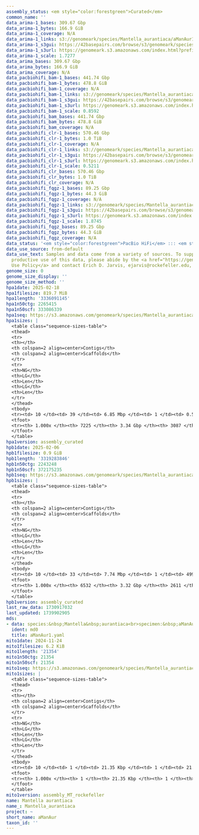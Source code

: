 ```yaml
---
assembly_status: <em style="color:forestgreen">Curated</em>
common_name: ''
data_arima-1_bases: 309.67 Gbp
data_arima-1_bytes: 166.9 GiB
data_arima-1_coverage: N/A
data_arima-1_links: s3://genomeark/species/Mantella_aurantiaca/aManAur1/genomic_data/arima/<br>
data_arima-1_s3gui: https://42basepairs.com/browse/s3/genomeark/species/Mantella_aurantiaca/aManAur1/genomic_data/arima/
data_arima-1_s3url: https://genomeark.s3.amazonaws.com/index.html?prefix=species/Mantella_aurantiaca/aManAur1/genomic_data/arima/
data_arima-1_scale: 1.7277
data_arima_bases: 309.67 Gbp
data_arima_bytes: 166.9 GiB
data_arima_coverage: N/A
data_pacbiohifi_bam-1_bases: 441.74 Gbp
data_pacbiohifi_bam-1_bytes: 478.8 GiB
data_pacbiohifi_bam-1_coverage: N/A
data_pacbiohifi_bam-1_links: s3://genomeark/species/Mantella_aurantiaca/aManAur1/genomic_data/pacbio_hifi/<br>
data_pacbiohifi_bam-1_s3gui: https://42basepairs.com/browse/s3/genomeark/species/Mantella_aurantiaca/aManAur1/genomic_data/pacbio_hifi/
data_pacbiohifi_bam-1_s3url: https://genomeark.s3.amazonaws.com/index.html?prefix=species/Mantella_aurantiaca/aManAur1/genomic_data/pacbio_hifi/
data_pacbiohifi_bam-1_scale: 0.8592
data_pacbiohifi_bam_bases: 441.74 Gbp
data_pacbiohifi_bam_bytes: 478.8 GiB
data_pacbiohifi_bam_coverage: N/A
data_pacbiohifi_clr-1_bases: 570.46 Gbp
data_pacbiohifi_clr-1_bytes: 1.0 TiB
data_pacbiohifi_clr-1_coverage: N/A
data_pacbiohifi_clr-1_links: s3://genomeark/species/Mantella_aurantiaca/aManAur1/genomic_data/pacbio_hifi/<br>
data_pacbiohifi_clr-1_s3gui: https://42basepairs.com/browse/s3/genomeark/species/Mantella_aurantiaca/aManAur1/genomic_data/pacbio_hifi/
data_pacbiohifi_clr-1_s3url: https://genomeark.s3.amazonaws.com/index.html?prefix=species/Mantella_aurantiaca/aManAur1/genomic_data/pacbio_hifi/
data_pacbiohifi_clr-1_scale: 0.5211
data_pacbiohifi_clr_bases: 570.46 Gbp
data_pacbiohifi_clr_bytes: 1.0 TiB
data_pacbiohifi_clr_coverage: N/A
data_pacbiohifi_fqgz-1_bases: 89.25 Gbp
data_pacbiohifi_fqgz-1_bytes: 44.3 GiB
data_pacbiohifi_fqgz-1_coverage: N/A
data_pacbiohifi_fqgz-1_links: s3://genomeark/species/Mantella_aurantiaca/aManAur1/genomic_data/pacbio_hifi/<br>
data_pacbiohifi_fqgz-1_s3gui: https://42basepairs.com/browse/s3/genomeark/species/Mantella_aurantiaca/aManAur1/genomic_data/pacbio_hifi/
data_pacbiohifi_fqgz-1_s3url: https://genomeark.s3.amazonaws.com/index.html?prefix=species/Mantella_aurantiaca/aManAur1/genomic_data/pacbio_hifi/
data_pacbiohifi_fqgz-1_scale: 1.8745
data_pacbiohifi_fqgz_bases: 89.25 Gbp
data_pacbiohifi_fqgz_bytes: 44.3 GiB
data_pacbiohifi_fqgz_coverage: N/A
data_status: '<em style="color:forestgreen">PacBio HiFi</em> ::: <em style="color:forestgreen">Arima</em>'
data_use_source: from-default
data_use_text: Samples and data come from a variety of sources. To support fair and
  productive use of this data, please abide by the <a href="https://genome10k.soe.ucsc.edu/data-use-policies/">Data
  Use Policy</a> and contact Erich D. Jarvis, ejarvis@rockefeller.edu, with any questions.
genome_size: 0
genome_size_display: ''
genome_size_method: ''
hpa1date: 2025-02-18
hpa1filesize: 819.7 MiB
hpa1length: '3336091145'
hpa1n50ctg: 2265415
hpa1n50scf: 333086339
hpa1seq: https://s3.amazonaws.com/genomeark/species/Mantella_aurantiaca/aManAur1/assembly_curated/aManAur1.hap1.cur.20250218.fasta.gz
hpa1sizes: |
  <table class="sequence-sizes-table">
  <thead>
  <tr>
  <th></th>
  <th colspan=2 align=center>Contigs</th>
  <th colspan=2 align=center>Scaffolds</th>
  </tr>
  <tr>
  <th>NG</th>
  <th>LG</th>
  <th>Len</th>
  <th>LG</th>
  <th>Len</th>
  </tr>
  </thead>
  <tbody>
  <tr><td> 10 </td><td> 39 </td><td> 6.85 Mbp </td><td> 1 </td><td> 0.51 Gbp </td></tr><tr><td> 20 </td><td> 97 </td><td> 5.10 Mbp </td><td> 2 </td><td> 415.76 Mbp </td></tr><tr><td> 30 </td><td> 173 </td><td> 3.80 Mbp </td><td> 3 </td><td> 380.75 Mbp </td></tr><tr><td> 40 </td><td> 272 </td><td> 2.94 Mbp </td><td> 4 </td><td> 365.22 Mbp </td></tr><tr style="background-color:#cccccc;"><td> 50 </td><td> 401 </td><td style="background-color:#88ff88;"> 2.27 Mbp </td><td> 5 </td><td style="background-color:#88ff88;"> 333.09 Mbp </td></tr><tr><td> 60 </td><td> 578 </td><td> 1.59 Mbp </td><td> 6 </td><td> 183.27 Mbp </td></tr><tr><td> 70 </td><td> 840 </td><td> 1.02 Mbp </td><td> 7 </td><td> 171.32 Mbp </td></tr><tr><td> 80 </td><td> 1278 </td><td> 0.57 Mbp </td><td> 9 </td><td> 165.85 Mbp </td></tr><tr><td> 90 </td><td> 2170 </td><td> 239.44 Kbp </td><td> 12 </td><td> 106.81 Mbp </td></tr><tr><td> 100 </td><td> 7225 </td><td> 1  bp </td><td> 3087 </td><td> 2.28 Kbp </td></tr></tbody>
  <tfoot>
  <tr><th> 1.000x </th><th> 7225 </th><th> 3.34 Gbp </th><th> 3087 </th><th> 3.34 Gbp </th></tr>
  </tfoot>
  </table>
hpa1version: assembly_curated
hpb1date: 2025-02-06
hpb1filesize: 0.9 GiB
hpb1length: '3319283846'
hpb1n50ctg: 2243248
hpb1n50scf: 372175235
hpb1seq: https://s3.amazonaws.com/genomeark/species/Mantella_aurantiaca/aManAur1/assembly_curated/aManAur1.hap2.cur.20250206.fasta.gz
hpb1sizes: |
  <table class="sequence-sizes-table">
  <thead>
  <tr>
  <th></th>
  <th colspan=2 align=center>Contigs</th>
  <th colspan=2 align=center>Scaffolds</th>
  </tr>
  <tr>
  <th>NG</th>
  <th>LG</th>
  <th>Len</th>
  <th>LG</th>
  <th>Len</th>
  </tr>
  </thead>
  <tbody>
  <tr><td> 10 </td><td> 33 </td><td> 7.74 Mbp </td><td> 1 </td><td> 499.05 Mbp </td></tr><tr><td> 20 </td><td> 85 </td><td> 5.50 Mbp </td><td> 2 </td><td> 416.97 Mbp </td></tr><tr><td> 30 </td><td> 157 </td><td> 4.09 Mbp </td><td> 3 </td><td> 378.96 Mbp </td></tr><tr><td> 40 </td><td> 251 </td><td> 3.06 Mbp </td><td> 4 </td><td> 372.18 Mbp </td></tr><tr style="background-color:#cccccc;"><td> 50 </td><td> 377 </td><td style="background-color:#88ff88;"> 2.24 Mbp </td><td> 4 </td><td style="background-color:#88ff88;"> 372.18 Mbp </td></tr><tr><td> 60 </td><td> 551 </td><td> 1.59 Mbp </td><td> 5 </td><td> 329.36 Mbp </td></tr><tr><td> 70 </td><td> 808 </td><td> 1.05 Mbp </td><td> 7 </td><td> 166.91 Mbp </td></tr><tr><td> 80 </td><td> 1224 </td><td> 0.60 Mbp </td><td> 9 </td><td> 146.99 Mbp </td></tr><tr><td> 90 </td><td> 2076 </td><td> 251.71 Kbp </td><td> 12 </td><td> 107.00 Mbp </td></tr><tr><td> 100 </td><td> 6532 </td><td> 117  bp </td><td> 2611 </td><td> 3.41 Kbp </td></tr></tbody>
  <tfoot>
  <tr><th> 1.000x </th><th> 6532 </th><th> 3.32 Gbp </th><th> 2611 </th><th> 3.32 Gbp </th></tr>
  </tfoot>
  </table>
hpb1version: assembly_curated
last_raw_data: 1730917032
last_updated: 1739902905
mds:
- data: species:&nbsp;Mantella&nbsp;aurantiaca<br>specimen:&nbsp;aManAur1<br>projects:&nbsp;<br>&nbsp;&nbsp;-&nbsp;vgp<br>assembled_by_group:&nbsp;Rockefeller<br>data_location:&nbsp;S3<br>release_to:&nbsp;S3<br>combine_for_curation:&nbsp;true<br>hap1:&nbsp;s3://genomeark/species/Mantella_aurantiaca/aManAur1/assembly_vgp_HiC_2.0/aManAur1.HiC.hap1.20241124.fasta.gz&nbsp;<br>hap2:&nbsp;s3://genomeark/species/Mantella_aurantiaca/aManAur1/assembly_vgp_HiC_2.0/aManAur1.HiC.hap2.20241124.fasta.gz&nbsp;<br>pretext_hap1:&nbsp;s3://genomeark/species/Mantella_aurantiaca/aManAur1/assembly_vgp_HiC_2.0/evaluation/hap1/pretext/aManAur1_hap1__s2_heatmap.pretext&nbsp;<br>pretext_hap2:&nbsp;s3://genomeark/species/Mantella_aurantiaca/aManAur1/assembly_vgp_HiC_2.0/evaluation/hap2/pretext/aManAur1_hap2__s2_heatmap.pretext&nbsp;&nbsp;<br>kmer_spectra_img:&nbsp;s3://genomeark/species/Mantella_aurantiaca/aManAur1/assembly_vgp_HiC_2.0/evaluation/merqury/aManAur1_png/<br>pacbio_read_dir:&nbsp;s3://genomeark/species/Mantella_aurantiaca/aManAur1/genomic_data/pacbio_hifi/<br>pacbio_read_type:&nbsp;hifi<br>hic_read_dir:&nbsp;s3://genomeark/species/Mantella_aurantiaca/aManAur1/genomic_data/arima/<br>mito:&nbsp;s3://genomeark/species/Mantella_aurantiaca/aManAur1/assembly_MT_rockefeller/aManAur1.MT.20241124.fasta.gz<br>pipeline:&nbsp;<br>&nbsp;&nbsp;-&nbsp;hifiasm&nbsp;(0.19.8+galaxy0)<br>&nbsp;&nbsp;-&nbsp;yahs&nbsp;(1.2a.2+galaxy1)<br>notes:&nbsp;This&nbsp;was&nbsp;a&nbsp;Hifiasm-HiC&nbsp;assembly&nbsp;of&nbsp;aManAur1,&nbsp;resulting&nbsp;in&nbsp;two&nbsp;complete&nbsp;haplotypes.&nbsp;HiC&nbsp;scaffolding&nbsp;was&nbsp;performed&nbsp;with&nbsp;YaHS.&nbsp;The&nbsp;HiC&nbsp;prep&nbsp;kit&nbsp;used&nbsp;was&nbsp;Arima&nbsp;library&nbsp;prep.&nbsp;The&nbsp;HiC&nbsp;reads&nbsp;needed&nbsp;to&nbsp;have&nbsp;5&nbsp;bp&nbsp;trimmed&nbsp;from&nbsp;the&nbsp;5'&nbsp;end&nbsp;due&nbsp;to&nbsp;adapter&nbsp;left&nbsp;over&nbsp;from&nbsp;the&nbsp;Arima&nbsp;library&nbsp;prep&nbsp;kit.&nbsp;This&nbsp;is&nbsp;a&nbsp;VGP&nbsp;Phase&nbsp;1&nbsp;species&nbsp;we&nbsp;are&nbsp;submitting&nbsp;for&nbsp;dual&nbsp;curation.<br>
  ident: md0
  title: aManAur1.yaml
mito1date: 2024-11-24
mito1filesize: 6.2 KiB
mito1length: '21354'
mito1n50ctg: 21354
mito1n50scf: 21354
mito1seq: https://s3.amazonaws.com/genomeark/species/Mantella_aurantiaca/aManAur1/assembly_MT_rockefeller/aManAur1.MT.20241124.fasta.gz
mito1sizes: |
  <table class="sequence-sizes-table">
  <thead>
  <tr>
  <th></th>
  <th colspan=2 align=center>Contigs</th>
  <th colspan=2 align=center>Scaffolds</th>
  </tr>
  <tr>
  <th>NG</th>
  <th>LG</th>
  <th>Len</th>
  <th>LG</th>
  <th>Len</th>
  </tr>
  </thead>
  <tbody>
  <tr><td> 10 </td><td> 1 </td><td> 21.35 Kbp </td><td> 1 </td><td> 21.35 Kbp </td></tr><tr><td> 20 </td><td> 1 </td><td> 21.35 Kbp </td><td> 1 </td><td> 21.35 Kbp </td></tr><tr><td> 30 </td><td> 1 </td><td> 21.35 Kbp </td><td> 1 </td><td> 21.35 Kbp </td></tr><tr><td> 40 </td><td> 1 </td><td> 21.35 Kbp </td><td> 1 </td><td> 21.35 Kbp </td></tr><tr style="background-color:#cccccc;"><td> 50 </td><td> 1 </td><td style="background-color:#ff8888;"> 21.35 Kbp </td><td> 1 </td><td style="background-color:#ff8888;"> 21.35 Kbp </td></tr><tr><td> 60 </td><td> 1 </td><td> 21.35 Kbp </td><td> 1 </td><td> 21.35 Kbp </td></tr><tr><td> 70 </td><td> 1 </td><td> 21.35 Kbp </td><td> 1 </td><td> 21.35 Kbp </td></tr><tr><td> 80 </td><td> 1 </td><td> 21.35 Kbp </td><td> 1 </td><td> 21.35 Kbp </td></tr><tr><td> 90 </td><td> 1 </td><td> 21.35 Kbp </td><td> 1 </td><td> 21.35 Kbp </td></tr><tr><td> 100 </td><td> 1 </td><td> 21.35 Kbp </td><td> 1 </td><td> 21.35 Kbp </td></tr></tbody>
  <tfoot>
  <tr><th> 1.000x </th><th> 1 </th><th> 21.35 Kbp </th><th> 1 </th><th> 21.35 Kbp </th></tr>
  </tfoot>
  </table>
mito1version: assembly_MT_rockefeller
name: Mantella aurantiaca
name_: Mantella_aurantiaca
project: ~
short_name: aManAur
taxon_id: ''
---
```

